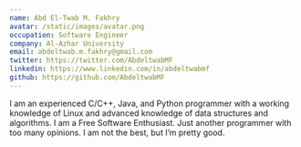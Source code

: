```yaml
---
name: Abd El-Twab M. Fakhry
avatar: /static/images/avatar.png
occupation: Software Engineer
company: Al-Azhar University
email: abdeltwab.m.fakhry@gmail.com
twitter: https://twitter.com/AbdeltwabMF
linkedin: https://www.linkedin.com/in/abdeltwabmf
github: https://github.com/AbdeltwabMF
---
```


I am an experienced C/C++, Java, and Python programmer with a working knowledge of Linux and advanced knowledge of data structures and algorithms. I am a Free Software Enthusiast. Just another programmer with too many opinions. I am not the best, but I’m pretty good.
